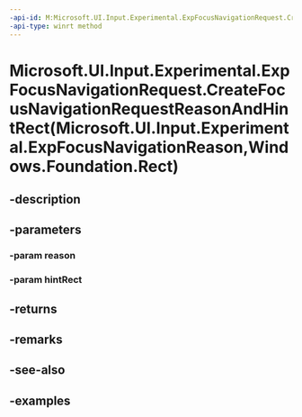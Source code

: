 ```yaml
---
-api-id: M:Microsoft.UI.Input.Experimental.ExpFocusNavigationRequest.CreateFocusNavigationRequestReasonAndHintRect(Microsoft.UI.Input.Experimental.ExpFocusNavigationReason,Windows.Foundation.Rect)
-api-type: winrt method
---
```


# Microsoft.UI.Input.Experimental.ExpFocusNavigationRequest.CreateFocusNavigationRequestReasonAndHintRect(Microsoft.UI.Input.Experimental.ExpFocusNavigationReason,Windows.Foundation.Rect)

<!--
public static Microsoft.UI.Input.Experimental.ExpFocusNavigationRequest CreateFocusNavigationRequestReasonAndHintRect (Microsoft.UI.Input.Experimental.ExpFocusNavigationReason reason, Windows.Foundation.Rect hintRect);
-->


## -description

## -parameters

### -param reason

### -param hintRect

## -returns

## -remarks

## -see-also

## -examples


